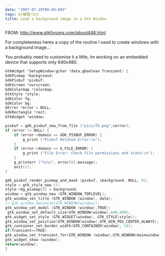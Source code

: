 ```yaml
---
date: "2007-07-19T00:00:00Z"
tags: b/编程/3/c
title: Load a background image in a Gtk Window
---
```


FROM: <http://www.gtkforums.com/about446.html>

For completeness heres a copy of the routine I used to create windows with a background image... 
  
You probably need to customise it a little, Im working on an embedded device that supports only 640x480. 
 
```c
GtkWidget *SetupWindow(gchar *data,gboolean Transient) {
GdkPixmap *background;
GdkPixbuf *pixbuf;
GdkScreen *ourscreen;
GdkColormap *colormap;
GtkStyle *style;
GdkColor fg; 
GdkColor bg;
GError *error = NULL;
GdkRectangle *rect;
GtkWidget *window;

pixbuf = gdk_pixbuf_new_from_file ("pics/fb.png",&error);
if (error != NULL) {
    if (error->domain == GDK_PIXBUF_ERROR) { 
        g_print ("Pixbuf Related Error:\n");
    }
    if (error->domain == G_FILE_ERROR) {
        g_print ("File Error: Check file permissions and state:\n");
    } 
    g_printerr ("%s\n", error[0].message);
    exit(1);
}

gdk_pixbuf_render_pixmap_and_mask (pixbuf, &background, NULL, 0);
style = gtk_style_new ();
style->bg_pixmap[0] = background; 
window = gtk_window_new (GTK_WINDOW_TOPLEVEL);
gtk_window_set_title (GTK_WINDOW (window), data);
// gtk_window_maximize(GTK_WINDOW(window));
gtk_window_set_modal (GTK_WINDOW (window),TRUE);
 gtk_window_set_default_size(GTK_WINDOW(window),640,480);
gtk_widget_set_style (GTK_WIDGET(window), GTK_STYLE(style));
gtk_window_set_position(GTK_WINDOW(window),GTK_WIN_POS_CENTER_ALWAYS);
gtk_container_set_border_width(GTK_CONTAINER(window), 14); 
if(Transient==TRUE)
gtk_window_set_transient_for(GTK_WINDOW (window),GTK_WINDOW(mainwindow));
gtk_widget_show (window);
return(window);
}
```
